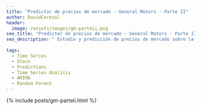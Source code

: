 ```yaml
---
title: "Predictor de precios de mercado - General Motors - Parte II"
author: DavidCerezal
header:
  image: /assets/images/gm-parteii.png
seo_title: "Predictor de precios de mercado - General Motors - Parte II"
seo_description: " Estudio y predicción de precios de mercado sobre la compañía General Motors - Parte II: Modelos de referencia (Arima, Random Forest)"
  
tags: 
  - Time Series
  - Stock
  - Predictions
  - Time Series Analisis
  - ARIMA
  - Random Forest
---
```

{% include posts/gm-parteii.html %}